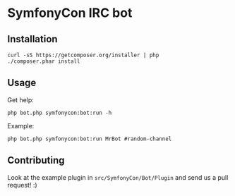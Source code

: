 SymfonyCon IRC bot
==================

Installation
------------

    curl -sS https://getcomposer.org/installer | php
    ./composer.phar install

Usage
-----

Get help:

    php bot.php symfonycon:bot:run -h

Example:

    php bot.php symfonycon:bot:run MrBot #random-channel

Contributing
------------

Look at the example plugin in `src/SymfonyCon/Bot/Plugin` and send us a pull request! :)